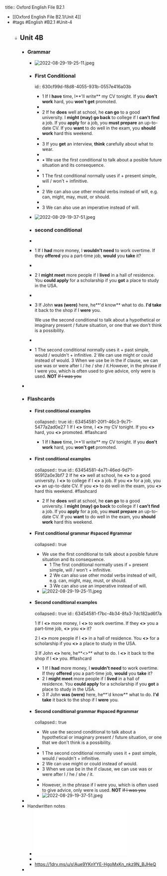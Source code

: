 title:: Oxford English File B2.1

- [[Oxford English File B2.1/Unit 4]]
- #tags #English #B2.1 #Unit-4
	- ## Unit 4B
		- ### Grammar
			- ![2022-08-29-19-25-11.jpeg](../assets/2022-08-29-19-25-11.jpeg)
			- ### First Conditional
			  id:: 630cf99d-f8d8-4055-931b-0557e416a03b
				- 1 If I **have** time, I**'Il write** my CV tonight.
				  If you **don't work** hard, you **won't get** promoted.
				-
				- 2 If he **does** well at school, he **can go** to a good university.
				  I **might (may) go back** to college if I **can't find** a job.
				  If you **apply** for a job, you **must prepare** an up-to-date CV.
				  If you **want** to do well in the exam, you **should work** hard this
				  weekend.
				-
				- 3 If you **get** an interview, **think** carefully about what to wear.
				-
				- • We use the first conditional to talk about a posible future
				  situation and its consequence.
				-
				- 1 The first conditional normally uses if + present simple,
				  will / won't + infinitive.
				-
				- 2 We can also use other modal verbs instead of will, e.g. can,
				  might, may, must, or should.
				-
				- 3 We can also use an imperative instead of will.
			- ![2022-08-29-19-37-51.jpeg](../assets/2022-08-29-19-37-51.jpeg)
			- ### second conditional
			-
			- 1
			  If I **had** more money, I **wouldn't need** to work overtime.
			  If they **offered** you a part-time job, **would** you **take** it?
			-
			- 2 I **might meet** more people if I **lived** in a hall of residence.
			  You **could apply** for a scholarship if you **got** a place to study
			  in the USA.
			-
			- 3 If John **was (were)** here, he**'d know** what to do.
			  **I'd take** it back to the shop if I **were** you.
			  
			  We use the second conditional to talk about a hypothetical
			  or imaginary present / future situation, or one that we don't
			  think is a possibility.
			-
			- 1 The second conditional normally uses it + past simple,
			  would / wouldn't + infinitive.
			  2 We can use might or could instead of would.
			  3 When we use be in the if clause, we can use was or were
			  after I / he / she / it.However, in the phrase if I were you, which is often used to
			  give advice, only were is used. **NOT** ~~If I was you~~
		-
		- ### Flashcards
			- #### First conditional examples
			  collapsed:: true
			  id:: 63454581-20f1-46c3-9c71-5477a2ad0e27
			  1 If I **<>** time, I **<>** my CV tonight.
			  If you **<>** hard, you **<>** promoted. #flashcard
				- 1 If I **have** time, I**'Il write** my CV tonight.
				  If you **don't work** hard, you **won't get** promoted.
			- #### First conditional examples
			  collapsed:: true
			  id:: 63454581-4e71-46ed-9d71-95912a0e3bf7
			  2 If he **<>** well at school, he **<>** to a good university.
			  I **<>** to college if I **<>** a job.
			  If you **<>** for a job, you **<>** an up-to-date CV.
			  If you **<>** to do well in the exam, you **<>** hard this
			  weekend. #flashcard
				- 2 If he **does** well at school, he **can go** to a good university.
				  I **might (may) go back** to college if I **can't find** a job.
				  If you **apply** for a job, you **must prepare** an up-to-date CV.
				  If you **want** to do well in the exam, you **should work** hard this
				  weekend.
			- #### First conditional grammar #spaced #grammar
			  collapsed:: true
				- We use the first conditional to talk about a posible future
				  situation and its consequence.
					- 1 The first conditional normally uses if + present simple,
					  will / won't + infinitive.
					- 2 We can also use other modal verbs instead of will, e.g. can,
					  might, may, must, or should.
					- 3 We can also use an imperative instead of will.
				- ![2022-08-29-19-25-11.jpeg](../assets/2022-08-29-19-25-11.jpeg)
			- #### Second conditional examples
			  collapsed:: true
			  id:: 63454581-f7bc-4b34-8fa3-7dc182ad6f7a
			  
			  1 If I **<>** more money, I **<>** to work overtime.
			  If they **<>** you a part-time job, **<>** you **<>** it?
			  
			  2 I **<>** more people if I **<>** in a hall of residence.
			  You **<>** for a scholarship if you **<>** a place to study
			  in the USA.
			  
			  3 If John **<>** here, he**<>** what to do.
			  I **<>** it back to the shop if I **<>** you. #flashcard
				- 1 If I **had** more money, I **wouldn't need** to work overtime.
				  If they **offered** you a part-time job, **would** you **take** it?
				- 2 I **might meet** more people if I **lived** in a hall of residence.
				  You **could apply** for a scholarship if you **got** a place to study
				  in the USA.
				- 3 If John **was (were)** here, he**'d know** what to do.
				  **I'd take** it back to the shop if I **were** you.
			- #### Second conditional grammar #spaced #grammar
			  collapsed:: true
				- We use the second conditional to talk about a hypothetical
				  or imaginary present / future situation, or one that we don't
				  think is a possibility.
				-
				- 1 The second conditional normally uses it + past simple,
				  would / wouldn't + infinitive.
				- 2 We can use might or could instead of would.
				- 3 When we use be in the if clause, we can use was or were
				  after I / he / she / it.
				-
				- However, in the phrase if I were you, which is often used to
				  give advice, only were is used. **NOT** ~~If I was you~~
				- ![2022-08-29-19-37-51.jpeg](../assets/2022-08-29-19-37-51.jpeg)
		-
		- Handwritten notes
			- ![Unit%204B](../assets/Unit%204B.pdf)
			-
			- https://1drv.ms/u/s!Aue9YKnYYE-HgoMxKn_nkz9N_BJHeQ
		-